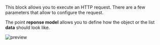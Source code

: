 This block allows you to execute an HTTP request. There are a few parameters that allow to configure the request.

The point **reponse model** allows you to define how the object or the list **data** should look like.

![preview](/images/controls/httpRequest-en.png)